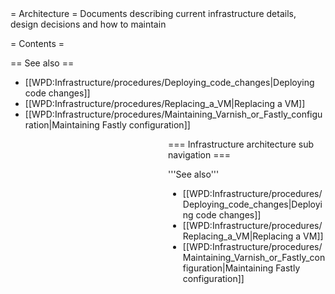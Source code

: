 <noinclude>
= Architecture =
Documents describing current infrastructure details, design decisions and how to maintain

= Contents =

<splist parent=WPD:Infrastructure/architecture />

== See also ==
* [[WPD:Infrastructure/procedures/Deploying_code_changes|Deploying code changes]]
* [[WPD:Infrastructure/procedures/Replacing_a_VM|Replacing a VM]]
* [[WPD:Infrastructure/procedures/Maintaining_Varnish_or_Fastly_configuration|Maintaining Fastly configuration]]

</noinclude><includeonly>
<div style="float:right;width:50%;word-wrap:break-word;clear:both;">
=== Infrastructure architecture sub navigation ===

<splist parent=WPD:Infrastructure/architecture />

'''See also'''

* [[WPD:Infrastructure/procedures/Deploying_code_changes|Deploying code changes]]
* [[WPD:Infrastructure/procedures/Replacing_a_VM|Replacing a VM]]
* [[WPD:Infrastructure/procedures/Maintaining_Varnish_or_Fastly_configuration|Maintaining Fastly configuration]]

</div>
</includeonly>